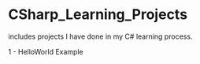# CSharp_Learning_Projects

includes projects I have done in my C# learning process.

1 - HelloWorld Example
